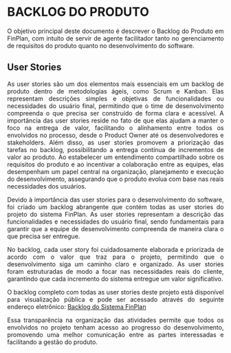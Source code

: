 # BACKLOG DO PRODUTO

<p align = justify>O objetivo principal deste documento é descrever o Backlog do Produto em FinPlan, com intuito de servir de agente facilitador tanto no gerenciamento de requisitos do produto quanto no desenvolvimento do software.</p>

## User Stories

<p align = justify>As user stories são um dos elementos mais essenciais em um backlog de produto dentro de metodologias ágeis, como Scrum e Kanban. Elas representam descrições simples e objetivas de funcionalidades ou necessidades do usuário final, permitindo que o time de desenvolvimento compreenda o que precisa ser construído de forma clara e acessível. A importância das user stories reside no fato de que elas ajudam a manter o foco na entrega de valor, facilitando o alinhamento entre todos os envolvidos no processo, desde o Product Owner até os desenvolvedores e stakeholders. Além disso, as user stories promovem a priorização das tarefas no backlog, possibilitando a entrega contínua de incrementos de valor ao produto. Ao estabelecer um entendimento compartilhado sobre os requisitos do produto e ao incentivar a colaboração entre as equipes, elas desempenham um papel central na organização, planejamento e execução do desenvolvimento, assegurando que o produto evolua com base nas reais necessidades dos usuários.</p>
  
<p align = justify>Devido à importância das user stories para o desenvolvimento do software, foi criado um backlog abrangente que contém todas as user stories do projeto do sistema FinPlan. As user stories representam a descrição das funcionalidades e necessidades do usuário final, sendo fundamentais para garantir que a equipe de desenvolvimento compreenda de maneira clara o que precisa ser entregue.</p>

<p align = justify>No backlog, cada user story foi cuidadosamente elaborada e priorizada de acordo com o valor que traz para o projeto, permitindo que o desenvolvimento siga um caminho claro e organizado. As user stories foram estruturadas de modo a focar nas necessidades reais do cliente, garantindo que cada incremento do sistema entregue um valor significativo.</p>

<p align = justify>O backlog completo com todas as user stories deste projeto está disponível para visualização pública e pode ser acessado através do seguinte endereço eletrônico: <a href="https://github.com/users/rennan-dev/projects/4">Backlog do Sistema FinPlan</a></p>

<p align = justify>Essa transparência na organização das atividades permite que todos os envolvidos no projeto tenham acesso ao progresso do desenvolvimento, promovendo uma melhor comunicação entre as partes interessadas e facilitando a gestão do produto.</p>